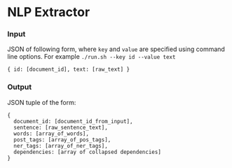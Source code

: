 # NLP Extractor

### Input

JSON of following form, where `key` and `value` are specified using command line options. For example `./run.sh --key id --value text`

    { id: [document_id], text: [raw_text] }

### Output

JSON tuple of the form:

    {
      document_id: [document_id_from_input],
      sentence: [raw_sentence_text],
      words: [array_of_words],
      post_tags: [array_of_pos_tags],
      ner_tags: [array_of_ner_tags],
      dependencies: [array of collapsed dependencies]
    }
